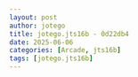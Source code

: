 ```yaml
---
layout: post
author: jotego
title: jotego.jts16b - 0d22db4
date: 2025-06-06
categories: [Arcade, jts16b]
tags: [jotego.jts16b]
---
```


